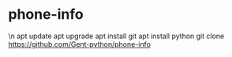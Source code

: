 # phone-info
\n apt update
apt upgrade
apt install git
apt install python 
git clone https://github.com/Gent-python/phone-info
